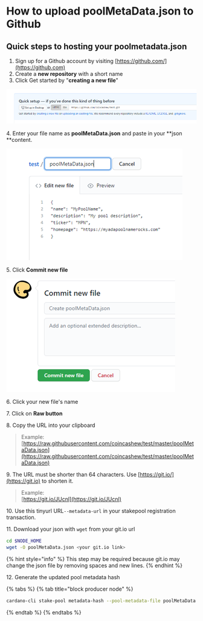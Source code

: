 # How to upload poolMetaData.json to Github

## Quick steps to hosting your poolmetadata.json

1. Sign up for a Github account by visiting [https://github.com/](https://github.com)
2. Create a **new repository** with a short name
3. Click Get started by "**creating a new file**"

![](../../../.gitbook/assets/git1.png)

4\. Enter your file name as **poolMetaData.json** and paste in your **json **content.

![](../../../.gitbook/assets/git2.png)

5\. Click **Commit new file**

![](../../../.gitbook/assets/git3.png)

6\. Click your new file's name

7\. Click on **Raw button**

8\. Copy the URL into your clipboard

> Example: [https://raw.githubusercontent.com/coincashew/test/master/poolMetaData.json](https://raw.githubusercontent.com/coincashew/test/master/poolMetaData.json)

9\. The URL must be shorter than 64 characters. Use [https://git.io/](https://git.io) to shorten it.

> Example:\
> [https://git.io/JUcnl](https://git.io/JUcnl)

10\. Use this tinyurl URL`--metadata-url` in your stakepool registration transaction.

11\. Download your json with `wget` from your git.io url

```bash
cd $NODE_HOME
wget -O poolMetaData.json <your git.io link>
```

{% hint style="info" %}
This step may be required because git.io may change the json file by removing spaces and new lines.
{% endhint %}

12\. Generate the updated pool metadata hash

{% tabs %}
{% tab title="block producer node" %}
```bash
cardano-cli stake-pool metadata-hash --pool-metadata-file poolMetaData.json > poolMetaDataHash.txt
```
{% endtab %}
{% endtabs %}
